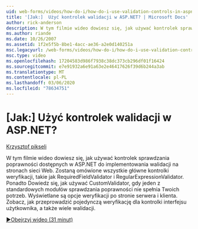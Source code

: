 ```yaml
---
uid: web-forms/videos/how-do-i/how-do-i-use-validation-controls-in-aspnet
title: '[Jak:]  Użyć kontrolek walidacji w ASP.NET? | Microsoft Docs'
author: rick-anderson
description: W tym filmie wideo dowiesz się, jak używać kontrolek sprawdzania poprawności dostępnych w ASP.NET do implementowania walidacji na stronach sieci Web. Wszystkie główne kontrolki sprawdzania poprawności, takie jak...
ms.author: riande
ms.date: 10/26/2007
ms.assetid: 1f2e5f5b-8be1-4acc-ae36-a2e0d140251a
msc.legacyurl: /web-forms/videos/how-do-i/how-do-i-use-validation-controls-in-aspnet
msc.type: video
ms.openlocfilehash: 17204583d986f7938c38dc373cb296df01f16424
ms.sourcegitcommit: e7e91932a6e91a63e2e46417626f39d6b244a3ab
ms.translationtype: MT
ms.contentlocale: pl-PL
ms.lasthandoff: 03/06/2020
ms.locfileid: "78634751"
---
```

# <a name="how-do-i--use-validation-controls-in-aspnet"></a>[Jak:]  Użyć kontrolek walidacji w ASP.NET?

[Krzysztof pikseli](https://twitter.com/chrispels)

W tym filmie wideo dowiesz się, jak używać kontrolek sprawdzania poprawności dostępnych w ASP.NET do implementowania walidacji na stronach sieci Web. Zostaną omówione wszystkie główne kontrolki weryfikacji, takie jak RequiredFieldValidator i RegularExpressionValidator. Ponadto Dowiedz się, jak używać CustomValidator, gdy jeden z standardowych modułów sprawdzania poprawności nie spełnia Twoich potrzeb. Wyświetlane są opcje weryfikacji po stronie serwera i klienta. Zobacz, jak przeprowadzić pojedynczą weryfikację dla kontrolki interfejsu użytkownika, a także wiele walidacji.

[&#9654;Obejrzyj wideo (31 minut)](https://channel9.msdn.com/Blogs/ASP-NET-Site-Videos/how-do-i-use-validation-controls-in-aspnet)
